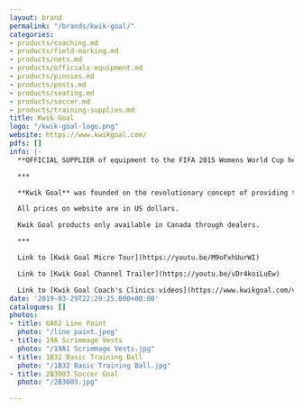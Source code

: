 ```yaml
---
layout: brand
permalink: "/brands/kwik-goal/"
categories:
- products/coaching.md
- products/field-marking.md
- products/nets.md
- products/officials-equipment.md
- products/pinnies.md
- products/posts.md
- products/seating.md
- products/soccer.md
- products/training-supplies.md
title: Kwik Goal
logo: "/kwik-goal-logo.png"
website: https://www.kwikgoal.com/
pdfs: []
info: |-
  **OFFICIAL SUPPLIER of equipment to the FIFA 2015 Womens World Cup held in Canada.**

  ***

  **Kwik Goal** was founded on the revolutionary concept of providing transportable goals. Kwik Goal has been supplying high quality soccer goals, field equipment, training equipment and seating for thirty-five plus years to the domestic and international market.

  All prices on website are in US dollars.

  Kwik Goal products only available in Canada through dealers.

  ***

  Link to [Kwik Goal Micro Tour](https://youtu.be/M9oFxhUurWI)

  Link to [Kwik Goal Channel Trailer](https://youtu.be/vDr4koiLuEw)

  Link to [Kwik Goal Coach's Clinics videos](https://www.kwikgoal.com/video)
date: '2019-03-29T22:29:25.000+00:00'
catalogues: []
photos:
- title: 6A62 Line Paint
  photo: "/line paint.jpeg"
- title: 19A Scrimmage Vests
  photo: "/19A1 Scrimmage Vests.jpg"
- title: 1B32 Basic Training Ball
  photo: "/1B32 Basic Training Ball.jpg"
- title: 2B3003 Soccer Goal
  photo: "/2B3003.jpg"

---
```

